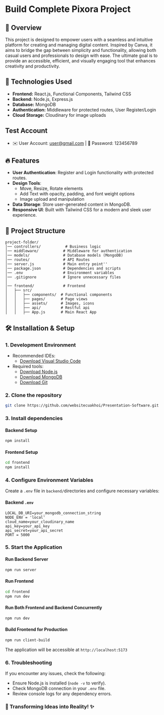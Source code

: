 # Build Complete Pixora Project

## 📌 Overview
This project is designed to empower users with a seamless and intuitive platform for creating and managing digital content. Inspired by Canva, it aims to bridge the gap between simplicity and functionality, allowing both casual users and professionals to design with ease. The ultimate goal is to provide an accessible, efficient, and visually engaging tool that enhances creativity and productivity.

## 🚀 Technologies Used
- **Frontend:** React.js, Functional Components, Tailwind CSS
- **Backend:** Node.js, Express.js
- **Database:** MongoDB
- **Authentication:** Middleware for protected routes, User Register/Login
- **Cloud Storage:** Cloudinary for image uploads

## Test Account
- ✉️ User Account: user@gmail.com | 🔑 Password: 123456789

## 🔥 Features
- **User Authentication**: Register and Login functionality with protected routes.
- **Design Tools**:
  - Move, Resize, Rotate elements
  - Add Text with opacity, padding, and font weight options
  - Image upload and manipulation
- **Data Storage**: Store user-generated content in MongoDB.
- **Responsive UI**: Built with Tailwind CSS for a modern and sleek user experience.

## 📂 Project Structure
```
project-folder/
│── controllers/       	   # Business logic
│── middleware/           # Middleware for authentication
│── models/               # Database models (MongoDB)
│── routes/               # API Routes
│── server.js             # Main entry point''
│── package.json          # Dependencies and scripts
│── .env                  # Environment variables
│── .gitignore            # Ignore unnecessary files
│
│── frontend/             # Frontend
│   ├── src/
│   │   ├── components/  # Functional components
│   │   ├── pages/       # Page views
│   │   ├── assets/      # Images, icons
│   │   ├── api/         # Restful api 
│   │   ├── App.js       # Main React App
```

## 🛠 Installation & Setup
### 1. Development Environment
- Recommended IDEs:
  - [Download Visual Studio Code](https://code.visualstudio.com/)
- Required tools:
  - [Download Node.js](https://nodejs.org/)
  - [Download MongoDB](https://www.mongodb.com/try/download/community)
  - [Download Git](https://git-scm.com/downloads)

### 2. Clone the repository
```sh
git clone https://github.com/websitecuakhoi/Presentation-Software.git
```

### 3. Install dependencies
#### Backend Setup
```sh
npm install
```
#### Frontend Setup
```sh
cd frontend
npm install
```

### 4. Configure Environment Variables
Create a `.env` file in `backend/`directories and configure necessary variables:

#### Backend `.env`
```plaintext
LOCAL_DB_URI=your_mongodb_connection_string
NODE_ENV = 'local'
cloud_name=your_cloudinary_name
api_key=your_api_key
api_secret=your_api_secret
PORT = 5000
```

### 5. Start the Application
#### Run Backend Server
```sh
npm run server
```
#### Run Frontend
```sh
cd frontend
npm run dev
```
#### Run Both Frontend and Backend Concurrently
```sh
npm run dev
```
#### Build Frontend for Production
```sh
npm run client-build
```
The application will be accessible at `http://localhost:5173`

### 6. Troubleshooting
If you encounter any issues, check the following:
- Ensure Node.js is installed (`node -v` to verify).
- Check MongoDB connection in your `.env` file.
- Review console logs for any dependency errors.

### 🚀 Transforming Ideas into Reality! ✨

